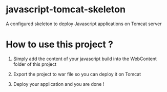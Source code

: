 # javascript-tomcat-skeleton
A configured skeleton to deploy Javascript applications on Tomcat server

# How to use this project ?

1) Simply add the content of your javascript build into the WebContent folder of this project

2) Export the project to war file so you can deploy it on Tomcat

3) Deploy your application and you are done !
